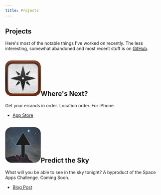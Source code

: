 ```yaml
---
title: Projects
---
```


## Projects

Here's most of the notable things I've worked on recently. The less interesting, somewhat abandoned and most recent stuff is on [GitHub](http://github.com/nickcharlton).

<div id="grid">
  <div> 
    <h2><img class="project_icon" src="resources/projects/wheres_next_icon.png">Where's Next?</h2>    
    <p>Get your errands in order. Location order. For iPhone.</p>
    <ul>
      <li><a href="http://itunes.apple.com/gb/app/wheres-next/id454450198?mt=8">App Store</a></li>
    </ul>
  </div>
  <div>
    <h2><img class="project_icon" src="resources/projects/predict_the_sky_icon.png">Predict the Sky</h2>
    <p>What will you be able to see in the sky tonight? A byproduct of the Space Apps Challenge. Coming Soon.</p>
    <ul>
      <li><a href="http://nickcharlton.net/post/nasa-space-apps-challenge-predict-the-sky">Blog Post</a></li>
    </ul>
  </div>
</div>

